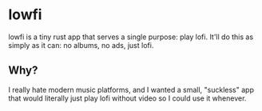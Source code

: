 # lowfi

lowfi is a tiny rust app that serves a single purpose: play lofi.
It'll do this as simply as it can: no albums, no ads, just lofi.

## Why?

I really hate modern music platforms, and I wanted a small, "suckless"
app that would literally just play lofi without video so I could use it
whenever.
